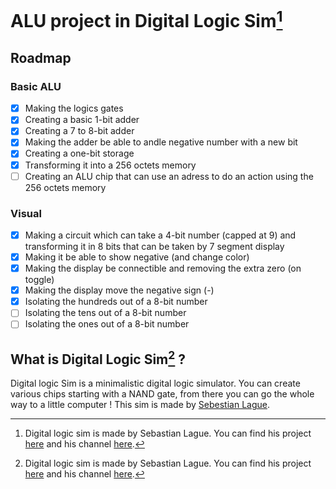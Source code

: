 # ALU project in Digital Logic Sim[^1]

## Roadmap
### Basic ALU
- [x] Making the logics gates
- [x] Creating a basic 1-bit adder
- [x] Creating a 7 to 8-bit adder
- [x] Making the adder be able to andle negative number with a new bit
- [x] Creating a one-bit storage
- [x] Transforming it into a 256 octets memory
- [ ] Creating an ALU chip that can use an adress to do an action using the 256 octets memory
### Visual
- [x] Making a circuit which can take a 4-bit number (capped at 9) and transforming it in 8 bits that can be taken by 7 segment display
- [x] Making it be able to show negative (and change color)
- [x] Making the display be connectible and removing the extra zero (on toggle)
- [x] Making the display move the negative sign (-)
- [x] Isolating the hundreds out of a 8-bit number
- [ ] Isolating the tens out of a 8-bit number
- [ ] Isolating the ones out of a 8-bit number
## What is Digital Logic Sim[^1] ?
Digital logic Sim is a minimalistic digital logic simulator. You can create various chips starting with a NAND gate, from there you can go the whole way to a little computer !
This sim is made by [Sebestian Lague](https://www.youtube/com/@SebastianLague).

[^1]: Digital logic sim is made by Sebastian Lague. You can find his project [here](https://sebastian.itch.io/digital-logic-sim) and his channel [here](https://www.youtube.com/@SebastianLague).
